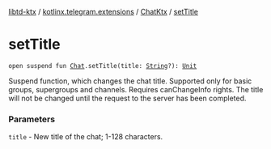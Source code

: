 [libtd-ktx](../../index.md) / [kotlinx.telegram.extensions](../index.md) / [ChatKtx](index.md) / [setTitle](./set-title.md)

# setTitle

`open suspend fun `[`Chat`](https://tdlibx.github.io/td/docs/org/drinkless/td/libcore/telegram/TdApi/Chat.html)`.setTitle(title: `[`String`](https://kotlinlang.org/api/latest/jvm/stdlib/kotlin/-string/index.html)`?): `[`Unit`](https://kotlinlang.org/api/latest/jvm/stdlib/kotlin/-unit/index.html)

Suspend function, which changes the chat title. Supported only for basic groups, supergroups
and channels. Requires canChangeInfo rights. The title will not be changed until the request to
the server has been completed.

### Parameters

`title` - New title of the chat; 1-128 characters.